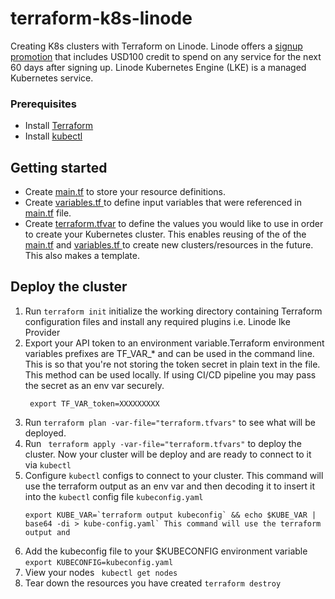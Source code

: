 # terraform-k8s-linode
Creating K8s clusters with Terraform on Linode. Linode offers a [signup promotion](https://www.linode.com/lp/brand-free-credit/?utm_source=learnk8s&utm_medium=sponsor&utm_campaign=sponsor-learnk8s-terraform&utm_content=video-hardening_access&utm_term=) that includes USD100 credit to spend on any service for the next 60 days after signing  up. Linode Kubernetes Engine (LKE) is a managed Kubernetes service.

### Prerequisites
- Install [Terraform](https://developer.hashicorp.com/terraform/downloads)
- Install [kubectl](https://kubernetes.io/docs/tasks/tools/install-kubectl/#install-kubectl-on-windows)

## Getting started
- Create [main.tf](https://github.com/Saifalkayali/terraform-k8s-linode/blob/main/main.tf) to store your resource definitions.
- Create [variables.tf ](https://github.com/Saifalkayali/terraform-k8s-linode/blob/main/variables.tf) to define input variables that were referenced in [main.tf](https://github.com/Saifalkayali/terraform-k8s-linode/blob/main/main.tf) file.
- Create [terraform.tfvar](https://github.com/Saifalkayali/terraform-k8s-linode/blob/main/terraform.tfvars) to define the values you would like to use in order to create your Kubernetes cluster. This enables reusing of the of the [main.tf](https://github.com/Saifalkayali/terraform-k8s-linode/blob/main/main.tf) and [variables.tf ](https://github.com/Saifalkayali/terraform-k8s-linode/blob/main/variables.tf) to create new clusters/resources in the future. This also makes a template. 

## Deploy the cluster
1. Run `terraform init`  initialize the working directory containing Terraform configuration files and install any required plugins i.e. Linode lke Provider
2. Export your API token to an environment variable.Terraform environment variables prefixes are TF_VAR_* and can be used in the command line. This is so that you're not storing the token secret in plain text in the file. This method can be used locally. If using  CI/CD pipeline you may pass the secret as an env var securely. 
    ```
     export TF_VAR_token=XXXXXXXXX
    ```
3. Run `terraform plan -var-file="terraform.tfvars"` to see what will be deployed. 
4. Run ` terraform apply -var-file="terraform.tfvars"` to deploy the cluster. Now your cluster will be deploy and are ready to connect to it via `kubectl`
5. Configure `kubectl` configs to connect to your cluster. This command will use the terraform output as an env var and then decoding it to insert it into the `kubectl` config file `kubeconfig.yaml`
    ```
    export KUBE_VAR=`terraform output kubeconfig` && echo $KUBE_VAR | base64 -di > kube-config.yaml` This command will use the terraform output and 
    ```
6. Add the kubeconfig file to your $KUBECONFIG environment variable `export KUBECONFIG=kubeconfig.yaml`
7. View your nodes ` kubectl get nodes`
8. Tear down the resources you have created `terraform destroy`




